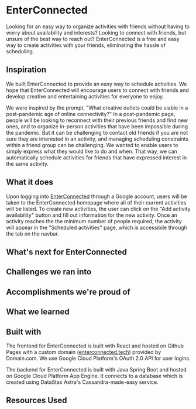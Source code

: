 # EnterConnected

Looking for an easy way to organize activities with friends without having to worry about availability and interests? Looking to connect with friends, but unsure of the best way to reach out? EnterConnected is a free and easy way to create activities with your friends, eliminating the hassle of scheduling.

## Inspiration

We built EnterConnected to provide an easy way to schedule activities. We hope that EnterConnected will encourage users to connect with friends and develop creative and entertaining activities for everyone to enjoy.

We were inspired by the prompt, "What creative outlets could be viable in a post-pandemic age of online connectivity?" In a post-pandemic page, people will be looking to reconnect with their previous friends and find new ones, and to organize in-person activities that have been impossible during the pandemic. But it can be challenging to contact old friends if you are not sure they are interested in an activity, and managing scheduling constraints within a friend group can be challenging. We wanted to enable users to simply express what they would like to do and when. That way, we can automatically schedule activities for friends that have expressed interest in the same activity.

## What it does

Upon logging into [EnterConnected](https://enterconnected.tech/#/) through a Google account, users will be taken to the EnterConnected homepage where all of their current activities will be listed. To create new activities, the user can click on the "Add activity availability" button and fill out information for the new activity. Once an activity reaches the the minimum number of people required, the activity will appear in the "Scheduled activities" page, which is accessibile through the tab on the navbar.

## What's next for EnterConnected

## Challenges we ran into

## Accomplishments we're proud of

## What we learned

## Built with

The frontend for EnterConnected is built with React and hosted on Github Pages with a custom domain ([enterconnected.tech](https://enterconnected.tech/#/)) provided by Domain.com. We use Google Cloud Platform's OAuth 2.0 API for user logins.

The backend for EnterConnected is built with Java Spring Boot and hosted on Google Cloud Platform App Engine. It connects to a database which is created using DataStax Astra's Cassandra-made-easy service.

## Resources Used
